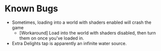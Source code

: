 # Known Bugs

- Sometimes, loading into a world with shaders enabled will crash the game
  - [Workaround] Load into the world with shaders disabled, then turn them on once you've loaded in.
- Extra Delights tap is apparently an infinite water source.
